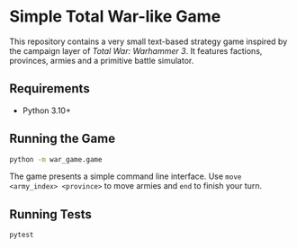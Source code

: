 # Simple Total War-like Game

This repository contains a very small text-based strategy game inspired by the campaign layer of *Total War: Warhammer 3*. It features factions, provinces, armies and a primitive battle simulator.

## Requirements

- Python 3.10+

## Running the Game

```bash
python -m war_game.game
```

The game presents a simple command line interface. Use `move <army_index> <province>` to move armies and `end` to finish your turn.

## Running Tests

```bash
pytest
```
